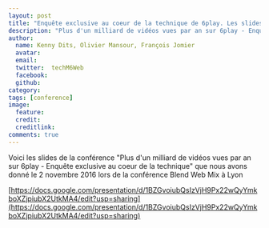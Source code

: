 ```yaml
---
layout: post
title: "Enquête exclusive au coeur de la technique de 6play. Les slides"
description: "Plus d'un milliard de vidéos vues par an sur 6play - Enquête exclusive au coeur de la technique"
author:
  name: Kenny Dits, Olivier Mansour, François Jomier
  avatar:
  email:
  twitter:  techM6Web
  facebook:
  github:
category:
tags: [conference]
image:
  feature: 
  credit: 
  creditlink: 
comments: true
---
```


Voici les slides de la conférence "Plus d'un milliard de vidéos vues par an sur 6play - Enquête exclusive au coeur de la technique" que nous avons donné le 2 novembre 2016 lors de la conférence Blend Web Mix à Lyon

[https://docs.google.com/presentation/d/1BZGvoiubQsIzVjH9Px22wQyYmkboXZjpiubX2UtkMA4/edit?usp=sharing](https://docs.google.com/presentation/d/1BZGvoiubQsIzVjH9Px22wQyYmkboXZjpiubX2UtkMA4/edit?usp=sharing)
